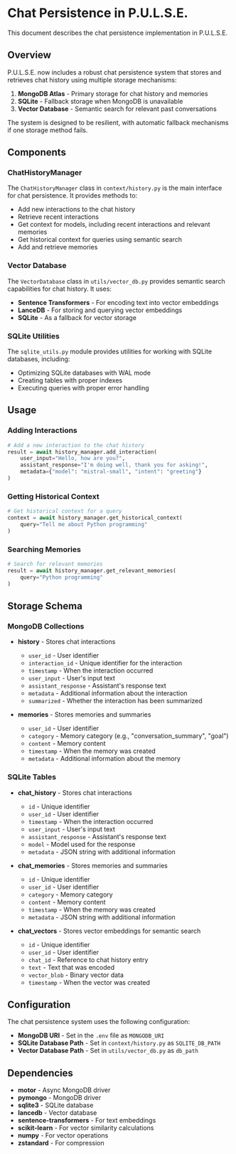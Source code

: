 # Chat Persistence in P.U.L.S.E.

This document describes the chat persistence implementation in P.U.L.S.E.

## Overview

P.U.L.S.E. now includes a robust chat persistence system that stores and retrieves chat history using multiple storage mechanisms:

1. **MongoDB Atlas** - Primary storage for chat history and memories
2. **SQLite** - Fallback storage when MongoDB is unavailable
3. **Vector Database** - Semantic search for relevant past conversations

The system is designed to be resilient, with automatic fallback mechanisms if one storage method fails.

## Components

### ChatHistoryManager

The `ChatHistoryManager` class in `context/history.py` is the main interface for chat persistence. It provides methods to:

- Add new interactions to the chat history
- Retrieve recent interactions
- Get context for models, including recent interactions and relevant memories
- Get historical context for queries using semantic search
- Add and retrieve memories

### Vector Database

The `VectorDatabase` class in `utils/vector_db.py` provides semantic search capabilities for chat history. It uses:

- **Sentence Transformers** - For encoding text into vector embeddings
- **LanceDB** - For storing and querying vector embeddings
- **SQLite** - As a fallback for vector storage

### SQLite Utilities

The `sqlite_utils.py` module provides utilities for working with SQLite databases, including:

- Optimizing SQLite databases with WAL mode
- Creating tables with proper indexes
- Executing queries with proper error handling

## Usage

### Adding Interactions

```python
# Add a new interaction to the chat history
result = await history_manager.add_interaction(
    user_input="Hello, how are you?",
    assistant_response="I'm doing well, thank you for asking!",
    metadata={"model": "mistral-small", "intent": "greeting"}
)
```

### Getting Historical Context

```python
# Get historical context for a query
context = await history_manager.get_historical_context(
    query="Tell me about Python programming"
)
```

### Searching Memories

```python
# Search for relevant memories
result = await history_manager.get_relevant_memories(
    query="Python programming"
)
```

## Storage Schema

### MongoDB Collections

- **history** - Stores chat interactions
  - `user_id` - User identifier
  - `interaction_id` - Unique identifier for the interaction
  - `timestamp` - When the interaction occurred
  - `user_input` - User's input text
  - `assistant_response` - Assistant's response text
  - `metadata` - Additional information about the interaction
  - `summarized` - Whether the interaction has been summarized

- **memories** - Stores memories and summaries
  - `user_id` - User identifier
  - `category` - Memory category (e.g., "conversation_summary", "goal")
  - `content` - Memory content
  - `timestamp` - When the memory was created
  - `metadata` - Additional information about the memory

### SQLite Tables

- **chat_history** - Stores chat interactions
  - `id` - Unique identifier
  - `user_id` - User identifier
  - `timestamp` - When the interaction occurred
  - `user_input` - User's input text
  - `assistant_response` - Assistant's response text
  - `model` - Model used for the response
  - `metadata` - JSON string with additional information

- **chat_memories** - Stores memories and summaries
  - `id` - Unique identifier
  - `user_id` - User identifier
  - `category` - Memory category
  - `content` - Memory content
  - `timestamp` - When the memory was created
  - `metadata` - JSON string with additional information

- **chat_vectors** - Stores vector embeddings for semantic search
  - `id` - Unique identifier
  - `user_id` - User identifier
  - `chat_id` - Reference to chat history entry
  - `text` - Text that was encoded
  - `vector_blob` - Binary vector data
  - `timestamp` - When the vector was created

## Configuration

The chat persistence system uses the following configuration:

- **MongoDB URI** - Set in the `.env` file as `MONGODB_URI`
- **SQLite Database Path** - Set in `context/history.py` as `SQLITE_DB_PATH`
- **Vector Database Path** - Set in `utils/vector_db.py` as `db_path`

## Dependencies

- **motor** - Async MongoDB driver
- **pymongo** - MongoDB driver
- **sqlite3** - SQLite database
- **lancedb** - Vector database
- **sentence-transformers** - For text embeddings
- **scikit-learn** - For vector similarity calculations
- **numpy** - For vector operations
- **zstandard** - For compression

